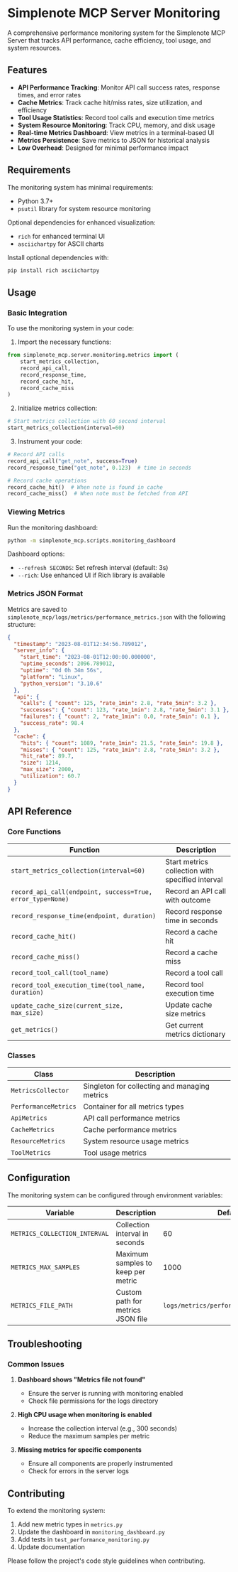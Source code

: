 # Simplenote MCP Server Monitoring

A comprehensive performance monitoring system for the Simplenote MCP Server that tracks API performance, cache efficiency, tool usage, and system resources.

## Features

- **API Performance Tracking**: Monitor API call success rates, response times, and error rates
- **Cache Metrics**: Track cache hit/miss rates, size utilization, and efficiency
- **Tool Usage Statistics**: Record tool calls and execution time metrics
- **System Resource Monitoring**: Track CPU, memory, and disk usage
- **Real-time Metrics Dashboard**: View metrics in a terminal-based UI
- **Metrics Persistence**: Save metrics to JSON for historical analysis
- **Low Overhead**: Designed for minimal performance impact

## Requirements

The monitoring system has minimal requirements:

- Python 3.7+
- `psutil` library for system resource monitoring

Optional dependencies for enhanced visualization:
- `rich` for enhanced terminal UI
- `asciichartpy` for ASCII charts

Install optional dependencies with:
```bash
pip install rich asciichartpy
```

## Usage

### Basic Integration

To use the monitoring system in your code:

1. Import the necessary functions:

```python
from simplenote_mcp.server.monitoring.metrics import (
    start_metrics_collection,
    record_api_call,
    record_response_time,
    record_cache_hit,
    record_cache_miss
)
```

2. Initialize metrics collection:

```python
# Start metrics collection with 60 second interval
start_metrics_collection(interval=60)
```

3. Instrument your code:

```python
# Record API calls
record_api_call("get_note", success=True)
record_response_time("get_note", 0.123)  # time in seconds

# Record cache operations
record_cache_hit()  # When note is found in cache
record_cache_miss()  # When note must be fetched from API
```

### Viewing Metrics

Run the monitoring dashboard:

```bash
python -m simplenote_mcp.scripts.monitoring_dashboard
```

Dashboard options:
- `--refresh SECONDS`: Set refresh interval (default: 3s)
- `--rich`: Use enhanced UI if Rich library is available

### Metrics JSON Format

Metrics are saved to `simplenote_mcp/logs/metrics/performance_metrics.json` with the following structure:

```json
{
  "timestamp": "2023-08-01T12:34:56.789012",
  "server_info": {
    "start_time": "2023-08-01T12:00:00.000000",
    "uptime_seconds": 2096.789012,
    "uptime": "0d 0h 34m 56s",
    "platform": "Linux",
    "python_version": "3.10.6"
  },
  "api": {
    "calls": { "count": 125, "rate_1min": 2.8, "rate_5min": 3.2 },
    "successes": { "count": 123, "rate_1min": 2.8, "rate_5min": 3.1 },
    "failures": { "count": 2, "rate_1min": 0.0, "rate_5min": 0.1 },
    "success_rate": 98.4
  },
  "cache": {
    "hits": { "count": 1089, "rate_1min": 21.5, "rate_5min": 19.8 },
    "misses": { "count": 125, "rate_1min": 2.8, "rate_5min": 3.2 },
    "hit_rate": 89.7,
    "size": 1214,
    "max_size": 2000,
    "utilization": 60.7
  }
}
```

## API Reference

### Core Functions

| Function | Description |
|----------|-------------|
| `start_metrics_collection(interval=60)` | Start metrics collection with specified interval |
| `record_api_call(endpoint, success=True, error_type=None)` | Record an API call with outcome |
| `record_response_time(endpoint, duration)` | Record response time in seconds |
| `record_cache_hit()` | Record a cache hit |
| `record_cache_miss()` | Record a cache miss |
| `record_tool_call(tool_name)` | Record a tool call |
| `record_tool_execution_time(tool_name, duration)` | Record tool execution time |
| `update_cache_size(current_size, max_size)` | Update cache size metrics |
| `get_metrics()` | Get current metrics dictionary |

### Classes

| Class | Description |
|-------|-------------|
| `MetricsCollector` | Singleton for collecting and managing metrics |
| `PerformanceMetrics` | Container for all metrics types |
| `ApiMetrics` | API call performance metrics |
| `CacheMetrics` | Cache performance metrics |
| `ResourceMetrics` | System resource usage metrics |
| `ToolMetrics` | Tool usage metrics |

## Configuration

The monitoring system can be configured through environment variables:

| Variable | Description | Default |
|----------|-------------|---------|
| `METRICS_COLLECTION_INTERVAL` | Collection interval in seconds | 60 |
| `METRICS_MAX_SAMPLES` | Maximum samples to keep per metric | 1000 |
| `METRICS_FILE_PATH` | Custom path for metrics JSON file | `logs/metrics/performance_metrics.json` |

## Troubleshooting

### Common Issues

1. **Dashboard shows "Metrics file not found"**
   - Ensure the server is running with monitoring enabled
   - Check file permissions for the logs directory

2. **High CPU usage when monitoring is enabled**
   - Increase the collection interval (e.g., 300 seconds)
   - Reduce the maximum samples per metric

3. **Missing metrics for specific components**
   - Ensure all components are properly instrumented
   - Check for errors in the server logs

## Contributing

To extend the monitoring system:

1. Add new metric types in `metrics.py`
2. Update the dashboard in `monitoring_dashboard.py`
3. Add tests in `test_performance_monitoring.py`
4. Update documentation

Please follow the project's code style guidelines when contributing.